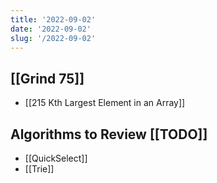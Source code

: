 ```yaml
---
title: '2022-09-02'
date: '2022-09-02'
slug: '/2022-09-02'
---
```


## [[Grind 75]]

- [[215 Kth Largest Element in an Array]]

## Algorithms to Review [[TODO]]

- [[QuickSelect]]
- [[Trie]]
